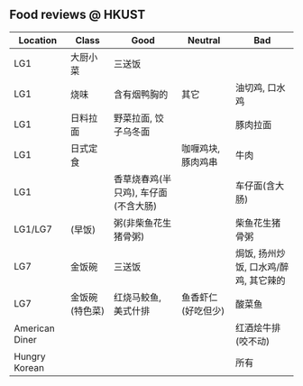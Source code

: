 ## Food reviews @ HKUST

| Location       | Class          | Good                                 | Neutral            | Bad                                   |
| -------------- | -------------- | ------------------------------------ | ------------------ | ------------------------------------- |
| LG1            | 大厨小菜       | 三送饭                               |                    |                                       |
| LG1            | 烧味           | 含有烟鸭胸的                         | 其它               | 油切鸡, 口水鸡                        |
| LG1            | 日料拉面       | 野菜拉面, 饺子乌冬面                 |                    | 豚肉拉面                              |
| LG1            | 日式定食       |                                      | 咖喱鸡块, 豚肉鸡串 | 牛肉                                  |
| LG1            |                | 香草烧春鸡(半只鸡), 车仔面(不含大肠) |                    | 车仔面(含大肠)                        |
| LG1/LG7        | (早饭)         | 粥(非柴鱼花生猪骨粥)                 |                    | 柴鱼花生猪骨粥                        |
| LG7            | 金饭碗         | 三送饭                               |                    | 焗饭, 扬州炒饭, 口水鸡/醉鸡, 其它辣的 |
| LG7            | 金饭碗(特色菜) | 红烧马鲛鱼, 美式什排                 | 鱼香虾仁(好吃但少) | 酸菜鱼                                |
| American Diner |                |                                      |                    | 红酒烩牛排(咬不动)                    |
| Hungry Korean  |                |                                      |                    | 所有                                  |
